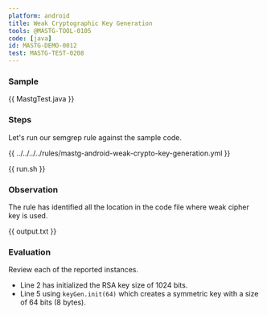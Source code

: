 ```yaml
---
platform: android
title: Weak Cryptographic Key Generation
tools: @MASTG-TOOL-0105
code: [java]
id: MASTG-DEMO-0012
test: MASTG-TEST-0208
---
```


### Sample

{{ MastgTest.java }}

### Steps

Let's run our semgrep rule against the sample code.

{{ ../../../../rules/mastg-android-weak-crypto-key-generation.yml }}

{{ run.sh }}

### Observation

The rule has identified all the location in the code file where weak cipher key is used.

{{ output.txt }}

### Evaluation

Review each of the reported instances.

- Line 2 has initialized the RSA key size of 1024 bits.
- Line 5 using `keyGen.init(64)` which creates a symmetric key with a size of 64 bits (8 bytes).
